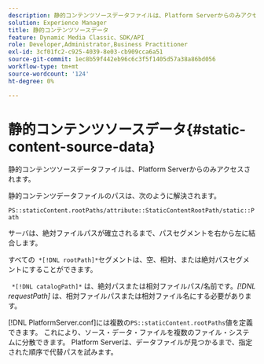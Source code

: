 ```yaml
---
description: 静的コンテンツソースデータファイルは、Platform Serverからのみアクセスされます。
solution: Experience Manager
title: 静的コンテンツソースデータ
feature: Dynamic Media Classic、SDK/API
role: Developer,Administrator,Business Practitioner
exl-id: 3cf01fc2-c925-4039-8e03-cb909cca6a51
source-git-commit: 1ec8b59f442eb96c6c3f5f1405d57a38a86bd056
workflow-type: tm+mt
source-wordcount: '124'
ht-degree: 0%

---
```


# 静的コンテンツソースデータ{#static-content-source-data}

静的コンテンツソースデータファイルは、Platform Serverからのみアクセスされます。

静的コンテンツデータファイルのパスは、次のように解決されます。

`PS::staticContent.rootPaths/attribute::StaticContentRootPath/static::Path`

サーバは、絶対ファイルパスが確立されるまで、パスセグメントを右から左に結合します。

すべての` *[!DNL rootPath]*`セグメントは、空、相対、または絶対パスセグメントにすることができます。

` *[!DNL catalogPath]*` は、絶対パスまたは相対ファイルパス/名前です。*[!DNL requestPath]* は、相対ファイルパスまたは相対ファイル名にする必要があります。

[!DNL PlatformServer.conf]には複数の`PS::staticContent.rootPaths`値を定義できます。 これにより、ソース・データ・ファイルを複数のファイル・システムに分散できます。 Platform Serverは、データファイルが見つかるまで、指定された順序で代替パスを試みます。

